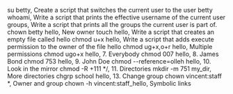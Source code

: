 su betty, Create a script that switches the current user to the user betty
whoami, Write a script that prints the effective username of the current user
groups, Write a script that prints all the groups the current user is part of.
chown betty hello, New owner
touch hello, Write a script that creates an empty file called hello
chmod u+x hello, Write a script that adds execute permission to the owner of the file hello
chmod ug+x,o+r hello, Multiple permissions
chmod ugo+x hello, 7. Everybody
chmod 007 hello, 8. James Bond
chmod 753 hello, 9. John Doe
chmod --reference=olleh hello, 10. Look in the mirror
chmod -R +111 */, 11. Directories
mkdir -m 751 my_dir, More directories
chgrp school hello, 13. Change group
chown vincent:staff *, Owner and group
chown -h vincent:staff_hello, Symbolic links
